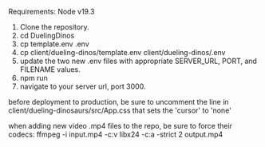 Requirements:
  Node v19.3

1) Clone the repository.
2) cd DuelingDinos
3) cp template.env .env
4) cp client/dueling-dinos/template.env client/dueling-dinos/.env
5) update the two new .env files with appropriate SERVER_URL, PORT, and FILENAME values.
6) npm run
7) navigate to your server url, port 3000.

before deployment to production, be sure to uncomment the line in client/dueling-dinosaurs/src/App.css that sets the 'cursor' to 'none'

when adding new video .mp4 files to the repo, be sure to force their codecs:
ffmpeg -i input.mp4 -c:v libx24 -c:a -strict 2 output.mp4
   
